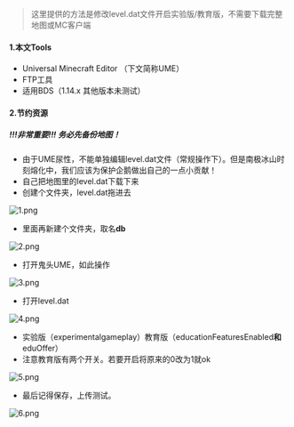 > 这里提供的方法是修改level.dat文件开启实验版/教育版，不需要下载完整地图或MC客户端

#### **1.本文Tools**
 - Universal Minecraft Editor （下文简称UME）
 - FTP工具
 - 适用BDS（1.14.x 其他版本未测试）

#### **2.节约资源**
##### **!!!非常重要!!!** 务必先备份地图！
 - 由于UME尿性，不能单独编辑level.dat文件（常规操作下）。但是南极冰山时刻熔化中，我们应该为保护企鹅做出自己的一点小贡献！
 - 自己把地图里的level.dat下载下来
 - 创建个文件夹，level.dat拖进去

![1.png](/assets/uploads/files/1581646538018-1.png) 
 - 里面再新建个文件夹，取名**db**

![2.png](/assets/uploads/files/1581646584692-2.png) 
 - 打开鬼头UME，如此操作

![3.png](/assets/uploads/files/1581646766263-3.png) 
 - 打开level.dat

![4.png](/assets/uploads/files/1581646785127-4.png) 
 - 实验版（experimentalgameplay）教育版（educationFeaturesEnabled**和**eduOffer）
 - 注意教育版有两个开关。若要开启将原来的0改为1就ok

![5.png](/assets/uploads/files/1581647070104-5.png) 
 - 最后记得保存，上传测试。

![6.png](/assets/uploads/files/1581647089434-6.png)